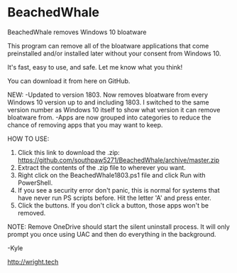 # BeachedWhale
BeachedWhale removes Windows 10 bloatware

This program can remove all of the bloatware applications that come preinstalled and/or installed later without your consent from Windows 10. 

It's fast, easy to use, and safe. Let me know what you think!

You can download it from here on GitHub.

NEW: 
-Updated to version 1803. Now removes bloatware from every Windows 10 version up to and including 1803. I switched to the same version number as Windows 10 itself to show what version it can remove bloatware from. 
-Apps are now grouped into categories to reduce the chance of removing apps that you may want to keep.

HOW TO USE:
1. Click this link to download the .zip: https://github.com/southpaw5271/BeachedWhale/archive/master.zip
2. Extract the contents of the .zip file to wherever you want.
3. Right click on the BeachedWhale1803.ps1 file and click Run with PowerShell.
4. If you see a security error don't panic, this is normal for systems that have never run PS scripts before. Hit the letter 'A' and press enter. 
5. Click the buttons. If you don't click a button, those apps won't be removed. 

NOTE: Remove OneDrive should start the silent uninstall process. It will only prompt you once using UAC and then do everything in the background. 

-Kyle

http://wright.tech